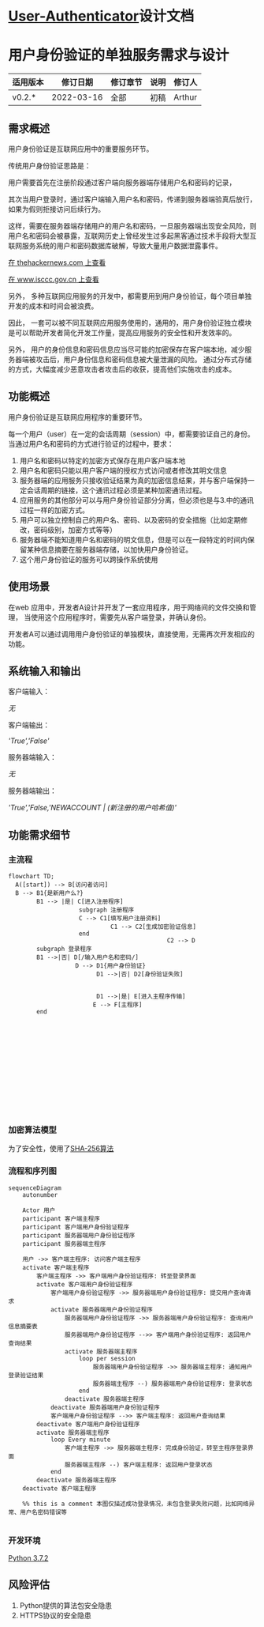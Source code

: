 # [User-Authenticator](https://github.com/ArthurZhou/User-Authenticator)设计文档


# 用户身份验证的单独服务需求与设计
| 适用版本 | 修订日期  | 修订章节 | 说明 | 修订人 |
| ---- |-----------| -------- | ---- | ------ |
| v0.2.* | 2022-03-16 |   全部   | 初稿 | Arthur |


## 需求概述
用户身份验证是互联网应用中的重要服务环节。

传统用户身份验证思路是： 

用户需要首先在注册阶段通过客户端向服务器端存储用户名和密码的记录，

其次当用户登录时，通过客户端输入用户名和密码，传递到服务器端验真后放行，如果为假则拒接访问后续行为。

这样，需要在服务器端存储用户的用户名和密码，一旦服务器端出现安全风险，则用户名和密码会被暴露，互联网历史上曾经发生过多起黑客通过技术手段将大型互联网服务系统的用户和密码数据库破解，导致大量用户数据泄露事件。

[在 thehackernews.com 上查看](https://thehackernews.com/2017/12/data-breach-password-list.html#author-info)

[在 www.isccc.gov.cn 上查看](https://www.isccc.gov.cn/xwdt/xwkx/04/734242.shtml)

另外， 多种互联网应用服务的开发中，都需要用到用户身份验证，每个项目单独开发的成本和时间会被浪费。

因此， 一套可以被不同互联网应用服务使用的，通用的，用户身份验证独立模块是可以帮助开发者简化开发工作量，提高应用服务的安全性和开发效率的。

另外， 用户的身份信息和密码信息应当尽可能的加密保存在客户端本地，减少服务器端被攻击后，用户身份信息和密码信息被大量泄漏的风险。 通过分布式存储的方式，大幅度减少恶意攻击者攻击后的收获，提高他们实施攻击的成本。

## 功能概述
用户身份验证是互联网应用程序的重要环节。

每一个用户（user）在一定的会话周期（session）中，都需要验证自己的身份。当通过用户名和密码的方式进行验证的过程中，要求：

1. 用户名和密码以特定的加密方式保存在用户客户端本地
2. 用户名和密码只能以用户客户端的授权方式访问或者修改其明文信息
3. 服务器端的应用服务只接收验证结果为真的加密信息结果，并与客户端保持一定会话周期的链接，这个通讯过程必须是某种加密通讯过程。
4. 应用服务的其他部分可以与用户身份验证部分分离，但必须也是与3.中的通讯过程一样的加密方式。
5. 用户可以独立控制自己的用户名、密码、以及密码的安全措施（比如定期修改，密码级别，加密方式等等）
6. 服务器端不能知道用户名和密码的明文信息，但是可以在一段特定的时间内保留某种信息摘要在服务器端存储，以加快用户身份验证。
7. 这个用户身份验证的服务可以跨操作系统使用

## 使用场景
在web 应用中，开发者A设计并开发了一套应用程序，用于网络间的文件交换和管理， 当使用这个应用程序时，需要先从客户端登录，并确认身份。

开发者A可以通过调用用户身份验证的单独模块，直接使用，无需再次开发相应的功能。


## 系统输入和输出
客户端输入：

*无*

客户端输出：

*'True','False'*

服务器端输入：

*无*

服务器端输出：

*'True','False,'NEWACCOUNT | (新注册的用户哈希值)'*

## 功能需求细节
### 主流程

```mermaid
flowchart TD;
  A([start]) --> B[访问者访问]
  B --> B1{是新用户么?}
  	    B1 --> |是| C[进入注册程序]
					subgraph 注册程序
		            C --> C1[填写用户注册资料]
						     C1 --> C2[生成加密验证信息]
					end
								             C2 --> D					 
		subgraph 登录程序				  
        B1 -->|否| D[/输入用户名和密码/]
                   D --> D1{用户身份验证}
				         D1 -->|否| D2[身份验证失败]
								    
								           
                         D1 -->|是| E[进入主程序传输]
						E --> F[主程序]
		end


								
	
	
	
	
	
	

	

	
	
```


### 加密算法模型
为了安全性，使用了[SHA-256算法](https://en.wikipedia.org/wiki/SHA-2)


### 流程和序列图

```mermaid
sequenceDiagram
    autonumber
    
    Actor 用户
    participant 客户端主程序
    participant 客户端用户身份验证程序
    participant 服务器端用户身份验证程序
    participant 服务器端主程序

    用户 ->> 客户端主程序: 访问客户端主程序
    activate 客户端主程序
        客户端主程序 ->> 客户端用户身份验证程序: 转至登录界面
        activate 客户端用户身份验证程序
            客户端用户身份验证程序 ->> 服务器端用户身份验证程序: 提交用户查询请求
            activate 服务器端用户身份验证程序
                服务器端用户身份验证程序 ->> 服务器端用户身份验证程序: 查询用户信息摘要表
                服务器端用户身份验证程序 -->> 客户端用户身份验证程序: 返回用户查询结果
                activate 服务器端主程序
                    loop per session
                        服务器端用户身份验证程序 ->> 服务器端主程序: 通知用户登录验证结果
                        服务器端主程序 --) 服务器端用户身份验证程序: 登录状态
                    end
                deactivate 服务器端主程序
            deactivate 服务器端用户身份验证程序
            客户端用户身份验证程序 -->> 客户端主程序: 返回用户查询结果
        deactivate 客户端用户身份验证程序
        activate 服务器端主程序
            loop Every minute
                客户端主程序 ->> 服务器端主程序: 完成身份验证，转至主程序登录界面
                服务器端主程序 --) 客户端主程序: 返回用户登录状态
            end
        deactivate 服务器端主程序
    deactivate 客户端主程序

    %% this is a comment 本图仅描述成功登录情况，未包含登录失败问题，比如网络异常、用户名密码错误等
 
```


### 开发环境
[Python 3.7.2](https://www.python.org/downloads/release/python-372/)

## 风险评估
1. Python提供的算法包安全隐患
2. HTTPS协议的安全隐患
